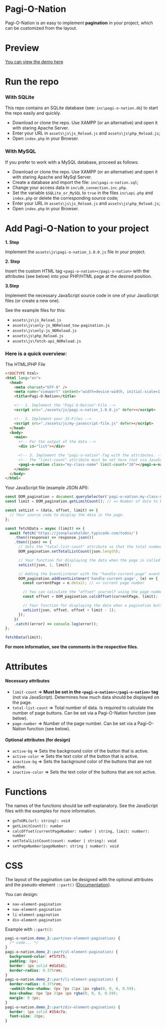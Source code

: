 # Pagi-O-Nation

Pagi-O-Nation is an easy to implement **pagination** in your project, which can be customized from the layout.

# Preview

[You can view the demo here](https://pagi-o-nation.frissbee.de/)

# Run the repo

### With SQLite

This repo contains an SQLite database (see: `inc\pagi-o-nation.db`) to start the repo easily and quickly.

- Download or clone the repo. Use XAMPP (or an alternative) and open it with staring Apache Server.
- Enter your URL in `assets\js\js_Reload.js` and `assets\js\php_Reload.js`;
- Open `index.php` in your Browser.

### With MySQL

If you prefer to work with a MySQL database, proceed as follows:

- Download or clone the repo. Use XAMPP (or an alternative) and open it with staring Apache and MySql Server.
- Create a database and import the file: `inc\pagi-o-nation.sql`;
- Change your access data in `inc\db_connection.inc.php`.
- Set the variable `$SQLite_or_MySQL` to `true` in the files `inc\api.php` and `index.php` or delete the corresponding source code;
- Enter your URL in `assets\js\js_Reload.js` and `assets\js\php_Reload.js`;
- Open `index.php` in your Browser.

# Add Pagi-O-Nation to your project

**1. Step**

Implement the `assets\js\pagi-o-nation_1.0.0.js` file in your project.

**2. Step**

Insert the custom HTML tag `<pagi-o-nation></pagi-o-nation>` with the attributes (see below) into your PHP/HTML page at the desired position.

**3.Step**

Implement the necessary JavaScript source code in one of your JavaScript files (or create a new one).

See the example files for this:

- `assets\js\js_Reload.js`
- `assets\js\only-js_NOReload_tow-pagination.js`
- `assets\js\only-js_NOReload.js`
- `assets\js\php_Reload.js`
- `assets\js\fetch-api_NOReload.js`

### Here is a quick overview:

The HTML/PHP File

```html
<!DOCTYPE html>
<html lang="en">
  <head>
    <meta charset="UTF-8" />
    <meta name="viewport" content="width=device-width, initial-scale=1.0" />
    <title>Pagi-O-Nation</title>

    <!-- 1. Implement the "Pagi-O-Nation"-File -->
    <script src="./assets/js/pagi-o-nation_1.0.0.js" defer></script>

    <!-- 2. Implement your JS-Files -->
    <script src="./assets/js/my-javascript-file.js" defer></script>
  </head>
  <body>
    <main>
      <!-- For the output of the data -->
      <div id="list"></div>

      <!-- 3. Implement the "pagi-o-nation"-Tag with the attributes. -->
      <!-- The "limit-count" attribute must be set here (not via JavaScript) -->
      <pagi-o-nation class="my-class-name" limit-count="10"></pagi-o-nation>
    </main>
  </body>
</html>
```

Your JavaScript file (example JSON API):

```js
const DOM_pagination = document.querySelector('pagi-o-nation.my-class-name');
const limit = DOM_pagination.getLimitCount(); // => Number of data to be displayed per page.

const setList = (data, offset, limit) => {
  // Your source code to display the data in the page.
};

const fetchData = async (limit) => {
  await fetch('https://jsonplaceholder.typicode.com/todos/')
    .then((response) => response.json())
    .then((json) => {
      // Sets the "total-list-count" attribute so that the total number of pages can be calculated.
      DOM_pagination.setTotalListCount(json.length);

      // Your function for displaying the data when the page is called up for the first time.
      setList(json, 1, limit);

      // Adding the EventListener with the "handle-current-page" event for clicking through the pages
      DOM_pagination.addEventListener('handle-current-page', (e) => {
        const currentPage = e.detail; // => current page number

        // You can calculate the "offset" yourself using the page number, or use the "calcOffset()" function.
        const offset = DOM_pagination.calcOffset(currentPage, limit);

        // Your function for displaying the data when a pagination button is clicked
        setList(json, offset, offset + limit - 1);
      });
    })
    .catch((error) => console.log(error));
};

fetchData(limit);
```

**For more information, see the comments in the respective files.**

# Attributes

#### Necessary attributes

- `limit-count` => **Must be set in the `<pagi-o-nation></pagi-o-nation>` tag** (not via JavaScript). Determines how much data should be displayed on the page.
- `total-list-count` => Total number of data. Is required to calculate the number of page buttons. Can be set via a Pagi-O-Nation function (see below).
- `page-number` => Number of the page number. Can be set via a Pagi-O-Nation function (see below).

#### Optional attributes (for design)

- `active-bg` => Sets the background color of the button that is active.
- `active-color` => Sets the text color of the button that is active.
- `inactive-bg` => Sets the background color of the buttons that are not active.
- `inactive-color` => Sets the text color of the buttons that are not active.

# Functions

The names of the functions should be self-explanatory. See the JavaScript files with the examples for more information.

- `goToURL(url: string): void`
- `getLimitCount(): number`
- `calcOffset(currentPageNumber: number | string, limit: number): number`
- `setTotalListCount(count: number | string): void`
- `setPageNumber(pageNumber: string | number): void`

# CSS

The layout of the pagination can be designed with the optional attributes and the pseudo-element `::part()` ([Documentation](https://developer.mozilla.org/en-US/docs/Web/CSS/::part)).

You can design:

- `nav-element-pagination`
- `nav-element-pagination`
- `li-element-pagination`
- `div-element-pagination`

Example with `::part()`:

```css
pagi-o-nation.demo_2::part(nav-element-pagination) {
  /* code... */
}
pagi-o-nation.demo_2::part(ul-element-pagination) {
  background-color: #f5f5f5;
  padding: 8px;
  border: 1px solid #d1d1d1;
  border-radius: 0.375rem;
}
pagi-o-nation.demo_2::part(li-element-pagination) {
  border-radius: 0.375rem;
  -webkit-box-shadow: 0px 7px 21px 1px rgba(0, 0, 0, 0.59);
  box-shadow: 0px 7px 21px 1px rgba(0, 0, 0, 0.59);
  margin: 0 3px;
}
pagi-o-nation.demo_2::part(div-element-pagination) {
  border: 1px solid #154c7a;
  font-size: 20px;
}
```

